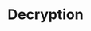 # Decryption

<figure><img src="https://1734807472-files.gitbook.io/~/files/v0/b/gitbook-x-prod.appspot.com/o/spaces%2FpZcqM4Fiw6bW4Zvc28S3%2Fuploads%2FyAHxPEmk21WmJZwUFdPq%2FEXISTING%20ZELF%20NAME%20-%20OFFLINE.jpg?alt=media&#x26;token=d3e8446b-8de1-4379-aa37-ffd737bb81a0" alt=""><figcaption></figcaption></figure>
